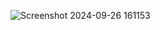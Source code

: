 ![Screenshot 2024-09-26 161153](https://github.com/user-attachments/assets/064bcf86-7819-4cde-b7fc-ea795f0c5e59)
